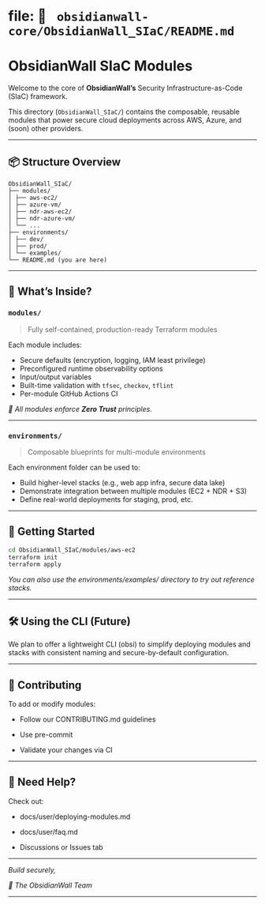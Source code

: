 # file: 📁 ` obsidianwall-core/ObsidianWall_SIaC/README.md`


# ObsidianWall SIaC Modules

Welcome to the core of **ObsidianWall’s** Security Infrastructure-as-Code (SIaC) framework.

This directory (`ObsidianWall_SIaC/`) contains the composable, reusable modules that power secure cloud deployments across AWS, Azure, and (soon) other providers.

---

## 📦 Structure Overview
```
ObsidianWall_SIaC/
├── modules/
│ ├── aws-ec2/
│ ├── azure-vm/
│ ├── ndr-aws-ec2/
│ ├── ndr-azure-vm/
│ └── ...
├── environments/
│ ├── dev/
│ ├── prod/
│ └── examples/
└── README.md (you are here)
```

---

## 🧱 What’s Inside?

### `modules/`
> Fully self-contained, production-ready Terraform modules

Each module includes:
- Secure defaults (encryption, logging, IAM least privilege)
- Preconfigured runtime observability options
- Input/output variables
- Built-time validation with `tfsec`, `checkov`, `tflint`
- Per-module GitHub Actions CI

_🔐 All modules enforce **Zero Trust** principles._

---

### `environments/`
> Composable blueprints for multi-module environments

Each environment folder can be used to:
- Build higher-level stacks (e.g., web app infra, secure data lake)
- Demonstrate integration between multiple modules (EC2 + NDR + S3)
- Define real-world deployments for staging, prod, etc.

---

## 🚀 Getting Started

```bash
cd ObsidianWall_SIaC/modules/aws-ec2
terraform init
terraform apply
```
_You can also use the environments/examples/ directory to try out reference stacks._

----

## 🛠 Using the CLI (Future)
We plan to offer a lightweight CLI (obsi) to simplify deploying modules and stacks with consistent naming and secure-by-default configuration.

----

## 🤝 Contributing
To add or modify modules:

 - Follow our CONTRIBUTING.md guidelines

 - Use pre-commit

 - Validate your changes via CI

---


## 💬 Need Help?
Check out:

 - docs/user/deploying-modules.md

 - docs/user/faq.md

 - Discussions or Issues tab


---
_Build securely,_

_🧱 The ObsidianWall Team_

---